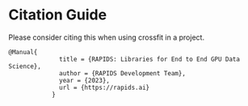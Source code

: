 # Citation Guide

Please consider citing this when using crossfit in a project.

```cite
@Manual{
              title = {RAPIDS: Libraries for End to End GPU Data Science},
              author = {RAPIDS Development Team},
              year = {2023},
              url = {https://rapids.ai}
            }
```


